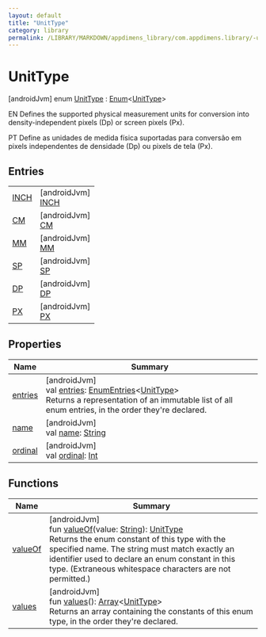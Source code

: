 ```yaml
---
layout: default
title: "UnitType"
category: library
permalink: /LIBRARY/MARKDOWN/appdimens_library/com.appdimens.library/-unit-type/index.html
---
```


# UnitType

[androidJvm]
enum [UnitType](index.md) : [Enum](https://kotlinlang.org/api/core/kotlin-stdlib/kotlin/-enum/index.html)<[UnitType](index.md)> 

EN Defines the supported physical measurement units for conversion into density-independent pixels (Dp) or screen pixels (Px).

PT Define as unidades de medida física suportadas para conversão em pixels independentes de densidade (Dp) ou pixels de tela (Px).

## Entries

| | |
|---|---|
| [INCH](-i-n-c-h/index.md) | [androidJvm]<br>[INCH](-i-n-c-h/index.md) |
| [CM](-c-m/index.md) | [androidJvm]<br>[CM](-c-m/index.md) |
| [MM](-m-m/index.md) | [androidJvm]<br>[MM](-m-m/index.md) |
| [SP](-s-p/index.md) | [androidJvm]<br>[SP](-s-p/index.md) |
| [DP](-d-p/index.md) | [androidJvm]<br>[DP](-d-p/index.md) |
| [PX](-p-x/index.md) | [androidJvm]<br>[PX](-p-x/index.md) |

## Properties

| Name | Summary |
|---|---|
| [entries](entries.md) | [androidJvm]<br>val [entries](entries.md): [EnumEntries](https://kotlinlang.org/api/core/kotlin-stdlib/kotlin.enums/-enum-entries/index.html)<[UnitType](index.md)><br>Returns a representation of an immutable list of all enum entries, in the order they're declared. |
| [name](-p-x/index.md#-372974862%2FProperties%2F373173406) | [androidJvm]<br>val [name](-p-x/index.md#-372974862%2FProperties%2F373173406): [String](https://kotlinlang.org/api/core/kotlin-stdlib/kotlin/-string/index.html) |
| [ordinal](-p-x/index.md#-739389684%2FProperties%2F373173406) | [androidJvm]<br>val [ordinal](-p-x/index.md#-739389684%2FProperties%2F373173406): [Int](https://kotlinlang.org/api/core/kotlin-stdlib/kotlin/-int/index.html) |

## Functions

| Name | Summary |
|---|---|
| [valueOf](value-of.md) | [androidJvm]<br>fun [valueOf](value-of.md)(value: [String](https://kotlinlang.org/api/core/kotlin-stdlib/kotlin/-string/index.html)): [UnitType](index.md)<br>Returns the enum constant of this type with the specified name. The string must match exactly an identifier used to declare an enum constant in this type. (Extraneous whitespace characters are not permitted.) |
| [values](values.md) | [androidJvm]<br>fun [values](values.md)(): [Array](https://kotlinlang.org/api/core/kotlin-stdlib/kotlin/-array/index.html)<[UnitType](index.md)><br>Returns an array containing the constants of this enum type, in the order they're declared. |